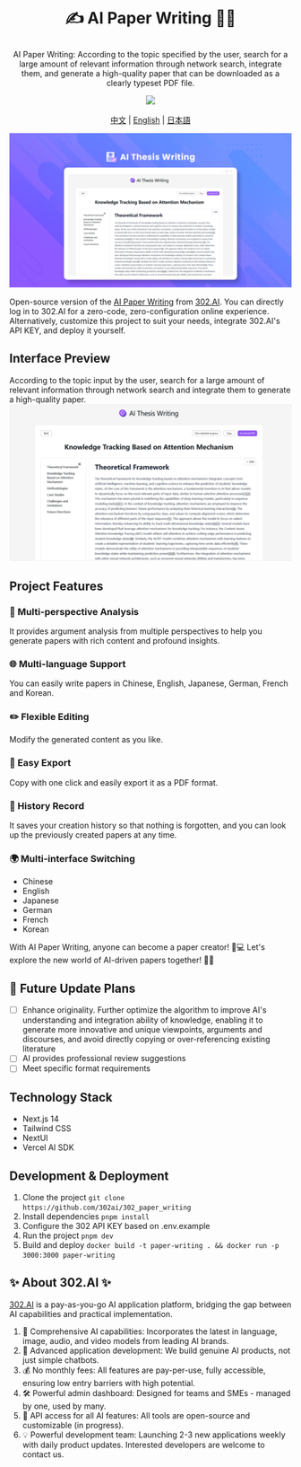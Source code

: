 # <p align="center">✍️ AI Paper Writing 🚀✨</p>

<p align="center">AI Paper Writing: According to the topic specified by the user, search for a large amount of relevant information through network search, integrate them, and generate a high-quality paper that can be downloaded as a clearly typeset PDF file.</p>

<p align="center"><a href="https://302.ai/en/tools/paper/" target="blank"><img src="https://file.302ai.cn/gpt/imgs/github/302_badge.png" /></a></p >

<p align="center"><a href="README_zh.md">中文</a> | <a href="README.md">English</a> | <a href="README_ja.md">日本語</a></p>

![Interface Preview](docs/论文写作en.png)

Open-source version of the [AI Paper Writing](https://302.ai/en/tools/paper/) from [302.AI](https://302.ai).
You can directly log in to 302.AI for a zero-code, zero-configuration online experience.
Alternatively, customize this project to suit your needs, integrate 302.AI's API KEY, and deploy it yourself.

## Interface Preview
According to the topic input by the user, search for a large amount of relevant information through network search and integrate them to generate a high-quality paper.
![Interface Preview](docs/论文写作2.png)

## Project Features
### 🤖 Multi-perspective Analysis
It provides argument analysis from multiple perspectives to help you generate papers with rich content and profound insights.
### 🌐 Multi-language Support
You can easily write papers in Chinese, English, Japanese, German, French and Korean.
### ✏️ Flexible Editing
Modify the generated content as you like.
### 📄 Easy Export
Copy with one click and easily export it as a PDF format.
### 📜 History Record
It saves your creation history so that nothing is forgotten, and you can look up the previously created papers at any time.
### 🌍 Multi-interface Switching
- Chinese
- English
- Japanese
- German
- French
- Korean

With AI Paper Writing, anyone can become a paper creator! 🎉💻 Let's explore the new world of AI-driven papers together! 🌟🚀

## 🚩 Future Update Plans
- [ ] Enhance originality. Further optimize the algorithm to improve AI's understanding and integration ability of knowledge, enabling it to generate more innovative and unique viewpoints, arguments and discourses, and avoid directly copying or over-referencing existing literature
- [ ] AI provides professional review suggestions
- [ ] Meet specific format requirements

## Technology Stack
- Next.js 14
- Tailwind CSS
- NextUI
- Vercel AI SDK

## Development & Deployment
1. Clone the project `git clone https://github.com/302ai/302_paper_writing`
2. Install dependencies `pnpm install`
3. Configure the 302 API KEY based on .env.example
4. Run the project `pnpm dev`
5. Build and deploy `docker build -t paper-writing . && docker run -p 3000:3000 paper-writing`


## ✨ About 302.AI ✨
[302.AI](https://302.ai) is a pay-as-you-go AI application platform, bridging the gap between AI capabilities and practical implementation.
1. 🧠 Comprehensive AI capabilities: Incorporates the latest in language, image, audio, and video models from leading AI brands.
2. 🚀 Advanced application development: We build genuine AI products, not just simple chatbots.
3. 💰 No monthly fees: All features are pay-per-use, fully accessible, ensuring low entry barriers with high potential.
4. 🛠 Powerful admin dashboard: Designed for teams and SMEs - managed by one, used by many.
5. 🔗 API access for all AI features: All tools are open-source and customizable (in progress).
6. 💡 Powerful development team: Launching 2-3 new applications weekly with daily product updates. Interested developers are welcome to contact us.
